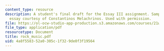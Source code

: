 ```yaml
---
content_type: resource
description: A student's final draft for the Essay III assignment. Sample student
  essay courtesy of Constantinos Melachrinos. Used with permission.
file: https://ol-ocw-studio-app-production.s3.amazonaws.com/courses/21w-730-2-the-creative-spark-fall-2004/4a8f558352a0305c1f329de0f3f19564_rock_music.pdf
file_type: application/pdf
resourcetype: Document
title: rock_music.pdf
uid: 4a8f5583-52a0-305c-1f32-9de0f3f19564
---
```

